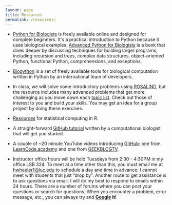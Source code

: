 ```yaml
---
layout: page
title: Resources
permalink: /resources/
---
```


- <a href="http://pythonforbiologists.com/index.php/introduction-to-python-for-biologists/">Python for Biologists</a> is freely available online and designed for complete beginners. It's a practical introduction to Python because it uses biological examples. <a href="http://pythonforbiologists.com/index.php/books/">Advanced Python for Biologists</a> is a book that dives deeper by discussing techniques for building larger programs, including recursion and trees, complex data structures, object-oriented Python, functional Python, comprehensions, and exceptions.

- <a href="http://biopython.org/wiki/Biopython">Biopython</a> is a set of freely available tools for biological computation written in Python by an international team of developers.

- In class, we will solve some introductory problems using <a href="http://rosalind.info/">ROSALIND</a>, but the resource includes many advanced problems that get more challenging as you move down each <a href="http://rosalind.info/problems/topics/">topic list</a>. Check out those of interest to you and build your skills. You may get an idea for a group project by doing these exercises.

- <a href="https://www.biostars.org/p/123728/">Resources</a> for statistical computing in R.

- A straight-forward <a href="http://www.cureffi.org/2014/08/27/git-tutorial/">GitHub tutorial</a> written by a computational biologist that will get you started. 

- A couple of ~20 minute YouTube videos introducing <a href="https://github.com/">GitHub</a>: one from <a href="https://www.youtube.com/watch?v=0fKg7e37bQE">LearnCode.academy</a> and one from <a href="https://www.youtube.com/watch?v=LXoWxrTdXkM">GEEKBLOGTV</a>.

-  Instructor office hours will be held Tuesdays from 2:30 - 4:30PM in my office LSB 324. To meet at a time other than this, you must email me at <hwheeler1@luc.edu> to schedule a day and time in advance; I cannot meet with students that just “drop by”. Another route to get assistance is to ask questions via email. I will do my best to respond to emails within 24 hours. There are a number of forums where you can post your questions or search for questions. When you encounter a problem, error message, etc., you can always try and **<a href="https://www.google.com/">Google</a> it!**